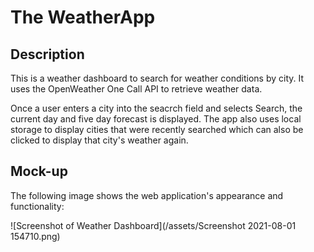 # The WeatherApp

## Description
This is a weather dashboard to search for weather conditions by city. It uses the OpenWeather One Call API to retrieve weather data.

 Once a user enters a city into the seacrch field and selects Search, the current day and five day forecast is displayed. The app also uses local storage to display cities that were recently searched which can also be clicked to display that city's weather again.

 ## Mock-up

 The following image shows the web application's appearance and functionality:

 ![Screenshot of Weather Dashboard](/assets/Screenshot 2021-08-01 154710.png)
